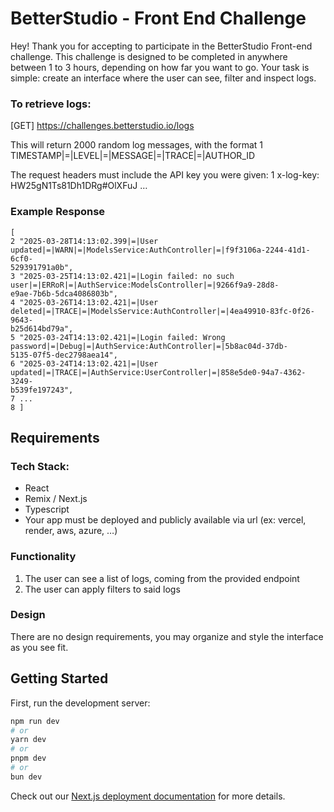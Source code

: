 # BetterStudio - Front End Challenge
Hey!
Thank you for accepting to participate in the BetterStudio Front-end challenge.
This challenge is designed to be completed in anywhere between 1 to 3 hours, depending on how far you want to go.
Your task is simple: create an interface where the user can see, filter and inspect logs.

### To retrieve logs:
[GET] https://challenges.betterstudio.io/logs

This will return 2000 random log messages, with the format
1 TIMESTAMP|=|LEVEL|=|MESSAGE|=|TRACE|=|AUTHOR_ID

The request headers must include the API key you were given:
1 x-log-key: HW25gN1Ts81Dh1DRg#OlXFuJ …

### Example Response
```
[
2 "2025-03-28T14:13:02.399|=|User updated|=|WARN|=|ModelsService:AuthController|=|f9f3106a-2244-41d1-6cf0-
529391791a0b",
3 "2025-03-25T14:13:02.421|=|Login failed: no such user|=|ERRoR|=|AuthService:ModelsController|=|9266f9a9-28d8-
e9ae-7b6b-5dca4086803b",
4 "2025-03-26T14:13:02.421|=|User deleted|=|TRACE|=|ModelsService:AuthController|=|4ea49910-83fc-0f26-9643-
b25d614bd79a",
5 "2025-03-24T14:13:02.421|=|Login failed: Wrong password|=|Debug|=|AuthService:AuthController|=|5b8ac04d-37db-
5135-07f5-dec2798aea14",
6 "2025-03-24T14:13:02.421|=|User updated|=|TRACE|=|AuthService:UserController|=|858e5de0-94a7-4362-3249-
b539fe197243",
7 ...
8 ]
```

## Requirements
### Tech Stack:
- React
- Remix / Next.js
- Typescript
- Your app must be deployed and publicly available via url (ex: vercel, render, aws, azure, …)
  
### Functionality
1. The user can see a list of logs, coming from the provided endpoint
2. The user can apply filters to said logs

### Design
There are no design requirements, you may organize and style the interface as you see fit.

## Getting Started

First, run the development server:

```bash
npm run dev
# or
yarn dev
# or
pnpm dev
# or
bun dev
```


Check out our [Next.js deployment documentation](https://nextjs.org/docs/app/building-your-application/deploying) for more details.
